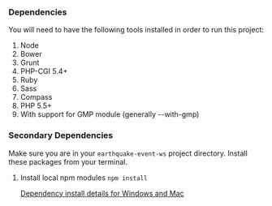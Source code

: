 ### Dependencies ###
You will need to have the following tools installed in order to run this project:

1. Node
  1. Bower
  1. Grunt
  1. PHP-CGI 5.4+
1. Ruby
  1. Sass
  1. Compass
1. PHP 5.5+
  1. With support for GMP module (generally --with-gmp)

### Secondary Dependencies ###
Make sure you are in your `earthquake-event-ws` project directory.
Install these packages from your terminal.

1. Install local npm modules
   ```npm install```

   [Dependency install details for Windows and Mac](deps_detail.md)
